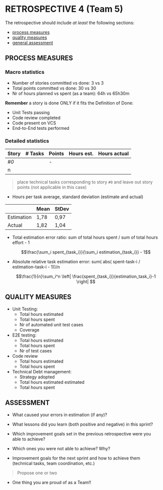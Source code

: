 RETROSPECTIVE 4 (Team 5)
=====================================


The retrospective should include _at least_ the following
sections:


- [process measures](#process-measures)
- [quality measures](#quality-measures)
- [general assessment](#assessment)


## PROCESS MEASURES 


### Macro statistics


- Number of stories committed vs done: 3 vs 3
- Total points committed vs done: 30 vs 30
- Nr of hours planned vs spent (as a team): 64h vs 65h30m


**Remember**  a story is done ONLY if it fits the Definition of Done:
 
- Unit Tests passing
- Code review completed
- Code present on VCS
- End-to-End tests performed


### Detailed statistics


| Story  | # Tasks | Points | Hours est. | Hours actual |
|--------|---------|--------|------------|--------------|
| _#0_   |         |    -   |            |              |
| n      |         |        |            |              |
   


> place technical tasks corresponding to story `#0` and leave out story points (not applicable in this case)


- Hours per task average, standard deviation (estimate and actual)


|            | Mean    | StDev |
|------------|---------|-------|
| Estimation |  1,78   | 0,97  | 
| Actual     |  1,82   | 1,04  |


- Total estimation error ratio: sum of total hours spent / sum of total hours effort - 1


    $$\frac{\sum_i spent_{task_i}}{\sum_i estimation_{task_i}} - 1$$
    
- Absolute relative task estimation error: sum( abs( spent-task-i / estimation-task-i - 1))/n


    $$\frac{1}{n}\sum_i^n \left| \frac{spent_{task_i}}{estimation_task_i}-1 \right| $$


  
## QUALITY MEASURES 


- Unit Testing:
  - Total hours estimated
  - Total hours spent
  - Nr of automated unit test cases 
  - Coverage
- E2E testing:
  - Total hours estimated
  - Total hours spent
  - Nr of test cases
- Code review 
  - Total hours estimated 
  - Total hours spent
- Technical Debt management:
  - Strategy adopted
  - Total hours estimated estimated
  - Total hours spent
  




## ASSESSMENT


- What caused your errors in estimation (if any)?


- What lessons did you learn (both positive and negative) in this sprint?


- Which improvement goals set in the previous retrospective were you able to achieve? 
  
- Which ones you were not able to achieve? Why?


- Improvement goals for the next sprint and how to achieve them (technical tasks, team coordination, etc.)


> Propose one or two


- One thing you are proud of as a Team!!
